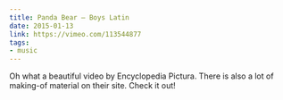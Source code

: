```yaml
---
title: Panda Bear – Boys Latin
date: 2015-01-13
link: https://vimeo.com/113544877
tags:
- music
---
```

Oh what a beautiful video by Encyclopedia Pictura. There is also a lot of making-of material on their site. Check it out!
